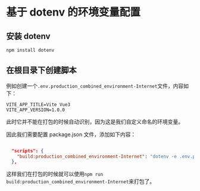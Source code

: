 # 基于 dotenv 的环境变量配置

## 安装 dotenv

```bash
npm install dotenv
```

## 在根目录下创建脚本

例如创建一个`.env.production_combined_environment-Internet`文件，内容如下：

```shell
VITE_APP_TITLE=Vite Vue3
VITE_APP_VERSION=1.0.0
```

此时它并不能在打包的时候自动识别，因为这是我们自定义命名的环境变量。

因此我们需要配置 package.json 文件，添加如下内容：

```json

  "scripts": {
    "build:production_combined_environment-Internet": "dotenv -e .env.production_combined_environment-Internet react-scripts build",
  },
```

这样我们在打包的时候就可以使用`npm run  build:production_combined_environment-Internet`来打包了。
